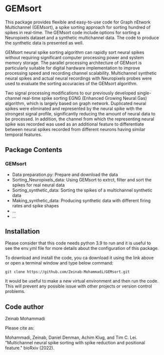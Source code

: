 # GEMsort

This package provides flexible and easy-to-use code for Graph nEtwork Multichannel (GEMsort), a spike sorting approach for sorting hundred of spikes in real-time. The GEMsort code include options for sorting a Neuropixels dataset and a synthetic multichannel data. The code to produce the synthetic data is presented as well. 

GEMsort neural spike sorting algorithm can rapidly sort neural spikes without requiring significant computer processing power and system memory storage. The parallel processing architecture of GEMsort is particularly suitable for digital hardware implementation to improve processing speed and recording channel scalability. Multichannel synthetic neural spikes and actual neural recordings with Neuropixels probes were used to evaluate the sorting accuracies of the GEMsort algorithm.

Two signal processing modifications to our previously developed single-channel real-time spike sorting EGNG (Enhanced Growing Neural Gas) algorithm, which is largely based on graph network. Duplicated neural spikes were eliminated and represented by the neural spike with the strongest signal profile, significantly reducing the amount of neural data to be processed. In addition, the channel from which the representing neural spike was recorded was used as an additional feature to differentiate between neural spikes recorded from different neurons having similar temporal features. 

## Package Contents

### GEMsort
- Data preparation.py: Prepare and download the data
- Sorting_Neuropixels_data: Using GEMsort to extrct, filter and sort the spikes for real neural data
- Sorting_synthetic_data: Sorting the spikes of a multichannel synthetic data
- Making_synthetic_data: Producing synthetic data with different firing rates and spike shapes
- ...
- ...


## Installation

Please consider that this code needs python 3.9 to run and it is useful to see the env.yml file for more details about the configuration of this package.

To download and install the code, you ca download it using the link above or open a terminal window and type below command:

```
git clone https://github.com/Zeinab-Mohammadi/GEMsort.git
```

It would be useful to make a new virtual environment and then run the code. This will prevent any possible issue with other projects or version control problems.


## Code author

Zeinab Mohammadi

Please cite as:

Mohammadi, Zeinab, Daniel Denman, Achim Klug, and Tim C. Lei. "Multichannel neural spike sorting with spike reduction and positional feature." bioRxiv (2022). 
